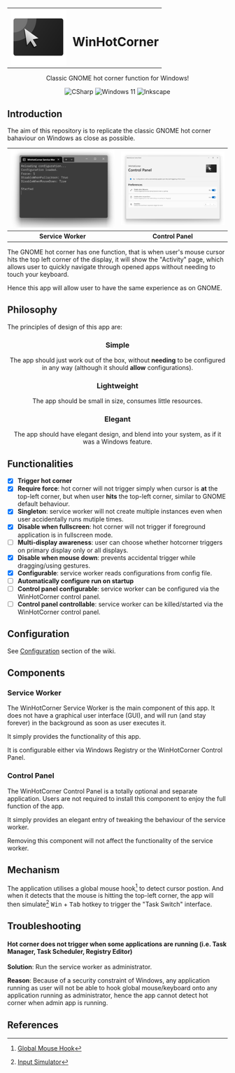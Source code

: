 <div align="center">

<table>
<tbody>
  <tr>
    <td><img src="res/WHC_Logo.svg" alt="Logo" width="128px"/> </td>
    <td>
    
  # WinHotCorner
  </td>
  </tr>
</tbody>
</table>

Classic GNOME hot corner function for Windows!

![CSharp](https://img.shields.io/badge/C%23-5C2D91?style=flat-square&logo=.net&logoColor=white)
![Windows 11](https://img.shields.io/badge/Designed%20for%20Windows%2011-%230079d5.svg?style=flat-square&logo=Windows%2011&logoColor=white)
![Inkscape](https://img.shields.io/badge/Inkscape-e0e0e0?style=flat-square&logo=inkscape&logoColor=080A13)
</div>

## Introduction
The aim of this repository is to replicate the classic GNOME hot corner bahaviour on Windows as close as possible.

<div align="center">
  <table>
    <tbody>
      <tr>
        <td><img src="res/serviceworker_scrshot.png" alt="Service worker screenshot" height="100%"/></td>
        <td><img src="res/controlpanel_scrshot.png" alt="Control panel screenshot" height="100%"/></td>
      </tr>  
            <tr>
        <th>Service Worker</th>
        <th>Control Panel</th>  
      </tr>
    </tbody>
  </table>
  
</div>

The GNOME hot corner has one function, that is when user's mouse cursor hits the top left corner of the display, it will show the "Activity" page, which allows user to quickly navigate through opened apps without needing to touch your keyboard.

Hence this app will allow user to have the same experience as on GNOME.

## Philosophy
The principles of design of this app are:
<div align="center">
  
### Simple
The app should just work out of the box, without **needing** to be configured in any way (although it should **allow** configurations).
### Lightweight
The app should be small in size, consumes little resources.
### Elegant
The app should have elegant design, and blend into your system, as if it was a Windows feature.
</div>

## Functionalities
- [X] **Trigger hot corner**
- [X] **Require force**: hot corner will not trigger simply when cursor is **at** the top-left corner, but when user **hits** the top-left corner, similar to GNOME default behaviour.
- [X] **Singleton**: service worker will not create multiple instances even when user accidentally runs mutiple times.
- [X] **Disable when fullscreen**: hot corner will not trigger if foreground application is in fullscreen mode.
- [ ] **Multi-display awareness**: user can choose whether hotcorner triggers on primary display only or all displays.
- [X] **Disable when mouse down**: prevents accidental trigger while dragging/using gestures.
- [X] **Configurable**: service worker reads configurations from config file.
- [ ] **Automatically configure run on startup**
- [ ] **Control panel configurable**: service worker can be configured via the WinHotCorner control panel.
- [ ] **Control panel controllable**: service worker can be killed/started via the WinHotCorner control panel.

## Configuration
See [Configuration](https://github.com/m1nicrusher/WinHotCorner/wiki/Configuration) section of the wiki.

## Components
### Service Worker
The WinHotCorner Service Worker is the main component of this app. It does not have a graphical user interface (GUI), and will run (and stay forever) in the background as soon as user executes it.

It simply provides the functionality of this app.

It is configurable either via Windows Registry or the WinHotCorner Control Panel.
### Control Panel
The WinHotCorner Control Panel is a totally optional and separate application. Users are not required to install this component to enjoy the full function of the app.

It simply provides an elegant entry of tweaking the behaviour of the service worker.

Removing this component will not affect the functionality of the service worker.
## Mechanism
The application utilises a global mouse hook[^1] to detect cursor postion. And when it detects that the mouse is hitting the top-left corner, the app will then simulate[^2] <kbd>Win</kbd> + <kbd>Tab</kbd> hotkey to trigger the "Task Switch" interface.

## Troubleshooting
#### Hot corner does not trigger when some applications are running (i.e. Task Manager, Task Scheduler, Registry Editor)
**Solution**: Run the service worker as administrator.

**Reason**: Because of a security constraint of Windows, any application running as user will not be able to hook global mouse/keyboard onto any application running as administrator, hence the app cannot detect hot corner when admin app is running.

## References
[^1]: [Global Mouse Hook](https://github.com/gmamaladze/globalmousekeyhook)
[^2]: [Input Simulator](https://github.com/michaelnoonan/inputsimulator)
